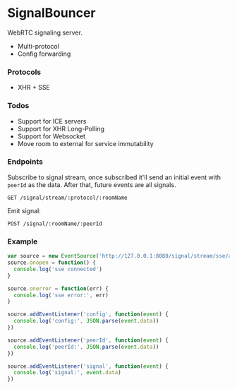 # SignalBouncer

WebRTC signaling server.

- Multi-protocol
- Config forwarding

### Protocols

- XHR + SSE

### Todos

- Support for ICE servers
- Support for XHR Long-Polling
- Support for Websocket
- Move room to external for service immutability

### Endpoints

Subscribe to signal stream, once subscribed it'll send an initial event with `peerId` as the data. After that, future events are all signals.

```
GET /signal/stream/:protocol/:roomName
```

Emit signal:

```
POST /signal/:roomName/:peerId
```

### Example

```javascript
var source = new EventSource('http://127.0.0.1:8080/signal/stream/sse/awesomeroom')
source.onopen = function() {
  console.log('sse connected')
}

source.onerror = function(err) {
  console.log('sse error:', err)
}

source.addEventListener('config', function(event) {
  console.log('config:', JSON.parse(event.data))
})

source.addEventListener('peerId', function(event) {
  console.log('peerId:', JSON.parse(event.data))
})

source.addEventListener('signal', function(event) {
  console.log('signal:', event.data)
})
```
